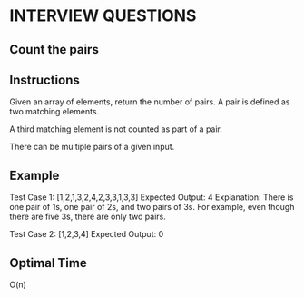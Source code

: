 # INTERVIEW QUESTIONS

## Count the pairs

## Instructions
Given an array of elements, return the number of pairs. A pair is defined as two matching elements. 

A third matching element is not counted as part of a pair. 

There can be multiple pairs of a given input.

## Example
Test Case 1: [1,2,1,3,2,4,2,3,3,1,3,3]
Expected Output: 4
Explanation: There is one pair of 1s, one pair of 2s, and two pairs of 3s. 
For example, even though there are five 3s, there are only two pairs. 

Test Case 2: [1,2,3,4]
Expected Output: 0 

## Optimal Time
O(n)